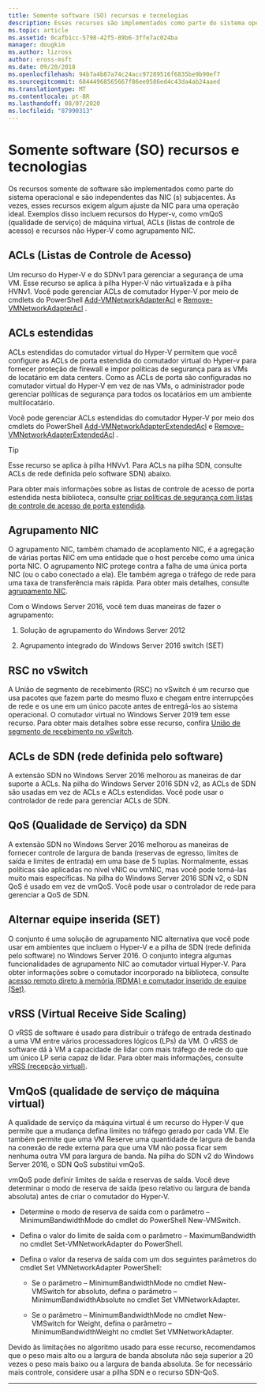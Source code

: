 ```yaml
---
title: Somente software (SO) recursos e tecnologias
description: Esses recursos são implementados como parte do sistema operacional e são independentes das NIC (s) subjacentes. Às vezes, esses recursos exigem algum ajuste da NIC para uma operação ideal. Exemplos disso incluem recursos do Hyper-v, como vmQoS (qualidade de serviço) de máquina virtual, ACLs (listas de controle de acesso) e recursos não Hyper-V como agrupamento NIC.
ms.topic: article
ms.assetid: 0cafb1cc-5798-42f5-89b6-3ffe7ac024ba
manager: dougkim
ms.author: lizross
author: eross-msft
ms.date: 09/20/2018
ms.openlocfilehash: 94b7a4b87a74c24acc97289516f6835be9b90ef7
ms.sourcegitcommit: 68444968565667f86ee0586ed4c43da4ab24aaed
ms.translationtype: MT
ms.contentlocale: pt-BR
ms.lasthandoff: 08/07/2020
ms.locfileid: "87990313"
---
```

# <a name="software-only-so-features-and-technologies"></a>Somente software (SO) recursos e tecnologias
Os recursos somente de software são implementados como parte do sistema operacional e são independentes das NIC (s) subjacentes. Às vezes, esses recursos exigem algum ajuste da NIC para uma operação ideal. Exemplos disso incluem recursos do Hyper-v, como vmQoS (qualidade de serviço) de máquina virtual, ACLs (listas de controle de acesso) e recursos não Hyper-V como agrupamento NIC.

## <a name="access-control-lists-acls"></a>ACLs (Listas de Controle de Acesso)

Um recurso do Hyper-V e do SDNv1 para gerenciar a segurança de uma VM. Esse recurso se aplica à pilha Hyper-V não virtualizada e à pilha HVNv1. Você pode gerenciar ACLs de comutador Hyper-V por meio de cmdlets do PowerShell [Add-VMNetworkAdapterAcl](/powershell/module/hyper-v/add-vmnetworkadapteracl?view=win10-ps) e [Remove-VMNetworkAdapterAcl](/powershell/module/hyper-v/remove-vmnetworkadapteracl?view=win10-ps) .

## <a name="extended-acls"></a>ACLs estendidas

ACLs estendidas do comutador virtual do Hyper-V permitem que você configure as ACLs de porta estendida do comutador virtual do Hyper-v para fornecer proteção de firewall e impor políticas de segurança para as VMs de locatário em data centers. Como as ACLs de porta são configuradas no comutador virtual do Hyper-V em vez de nas VMs, o administrador pode gerenciar políticas de segurança para todos os locatários em um ambiente multilocatário.

Você pode gerenciar ACLs estendidas do comutador Hyper-V por meio dos cmdlets do PowerShell [Add-VMNetworkAdapterExtendedAcl](/powershell/module/hyper-v/add-vmnetworkadapterextendedacl?view=win10-ps) e [Remove-VMNetworkAdapterExtendedAcl](/powershell/module/hyper-v/remove-vmnetworkadapteracl?view=win10-ps) .

>[!TIP]
>Esse recurso se aplica à pilha HNVv1. Para ACLs na pilha SDN, consulte ACLs de rede definida pelo software SDN) abaixo.

Para obter mais informações sobre as listas de controle de acesso de porta estendida nesta biblioteca, consulte [criar políticas de segurança com listas de controle de acesso de porta estendida](../../../virtualization/hyper-v-virtual-switch/create-security-policies-with-extended-port-access-control-lists.md).

## <a name="nic-teaming"></a>Agrupamento NIC

O agrupamento NIC, também chamado de acoplamento NIC, é a agregação de várias portas NIC em uma entidade que o host percebe como uma única porta NIC. O agrupamento NIC protege contra a falha de uma única porta NIC (ou o cabo conectado a ela). Ele também agrega o tráfego de rede para uma taxa de transferência mais rápida. Para obter mais detalhes, consulte [agrupamento NIC](../nic-teaming/nic-teaming.md).

Com o Windows Server 2016, você tem duas maneiras de fazer o agrupamento:

1.  Solução de agrupamento do Windows Server 2012

2.  Agrupamento integrado do Windows Server 2016 switch (SET)


## <a name="rsc-in-the-vswitch"></a>RSC no vSwitch

A União de segmento de recebimento (RSC) no vSwitch é um recurso que usa pacotes que fazem parte do mesmo fluxo e chegam entre interrupções de rede e os une em um único pacote antes de entregá-los ao sistema operacional. O comutador virtual no Windows Server 2019 tem esse recurso. Para obter mais detalhes sobre esse recurso, confira [União de segmento de recebimento no vSwitch](./rsc-in-the-vswitch.md).

## <a name="software-defined-networking-sdn-acls"></a>ACLs de SDN (rede definida pelo software)

A extensão SDN no Windows Server 2016 melhorou as maneiras de dar suporte a ACLs. Na pilha do Windows Server 2016 SDN v2, as ACLs de SDN são usadas em vez de ACLs e ACLs estendidas. Você pode usar o controlador de rede para gerenciar ACLs de SDN.

## <a name="sdn-quality-of-service-qos"></a>QoS (Qualidade de Serviço) da SDN

A extensão SDN no Windows Server 2016 melhorou as maneiras de fornecer controle de largura de banda (reservas de egresso, limites de saída e limites de entrada) em uma base de 5 tuplas. Normalmente, essas políticas são aplicadas no nível vNIC ou vmNIC, mas você pode torná-las muito mais específicas. Na pilha do Windows Server 2016 SDN v2, o SDN QoS é usado em vez de vmQoS. Você pode usar o controlador de rede para gerenciar a QoS de SDN.

## <a name="switch-embedded-teaming-set"></a>Alternar equipe inserida (SET)

O conjunto é uma solução de agrupamento NIC alternativa que você pode usar em ambientes que incluem o Hyper-V e a pilha de SDN (rede definida pelo software) no Windows Server 2016. O conjunto integra algumas funcionalidades de agrupamento NIC ao comutador virtual Hyper-V. Para obter informações sobre o comutador incorporado na biblioteca, consulte [acesso remoto direto à memória (RDMA) e comutador inserido de equipe (Set)](../../../virtualization/hyper-v-virtual-switch/rdma-and-switch-embedded-teaming.md).

## <a name="virtual-receive-side-scaling-vrss"></a>vRSS (Virtual Receive Side Scaling)

O vRSS de software é usado para distribuir o tráfego de entrada destinado a uma VM entre vários processadores lógicos (LPs) da VM. O vRSS de software dá à VM a capacidade de lidar com mais tráfego de rede do que um único LP seria capaz de lidar. Para obter mais informações, consulte [vRSS (recepção virtual)](../vrss/vrss-top.md).

## <a name="virtual-machine-quality-of-service-vmqos"></a>VmQoS (qualidade de serviço de máquina virtual)

A qualidade de serviço da máquina virtual é um recurso do Hyper-V que permite que a mudança defina limites no tráfego gerado por cada VM. Ele também permite que uma VM Reserve uma quantidade de largura de banda na conexão de rede externa para que uma VM não possa ficar sem nenhuma outra VM para largura de banda. Na pilha do SDN v2 do Windows Server 2016, o SDN QoS substitui vmQoS.

vmQoS pode definir limites de saída e reservas de saída. Você deve determinar o modo de reserva de saída (peso relativo ou largura de banda absoluta) antes de criar o comutador do Hyper-V.

-  Determine o modo de reserva de saída com o parâmetro – MinimumBandwidthMode do cmdlet do PowerShell New-VMSwitch.

-  Defina o valor do limite de saída com o parâmetro – MaximumBandwidth no cmdlet Set-VMNetworkAdapter do PowerShell.

-  Defina o valor da reserva de saída com um dos seguintes parâmetros do cmdlet Set VMNetworkAdapter PowerShell:

   -  Se o parâmetro – MinimumBandwidthMode no cmdlet New-VMSwitch for absoluto, defina o parâmetro – MinimumBandwidthAbsolute no cmdlet Set VMNetworkAdapter.

   -  Se o parâmetro – MinimumBandwidthMode no cmdlet New-VMSwitch for Weight, defina o parâmetro – MinimumBandwidthWeight no cmdlet Set VMNetworkAdapter.

Devido às limitações no algoritmo usado para esse recurso, recomendamos que o peso mais alto ou a largura de banda absoluta não seja superior a 20 vezes o peso mais baixo ou a largura de banda absoluta. Se for necessário mais controle, considere usar a pilha SDN e o recurso SDN-QoS.


---